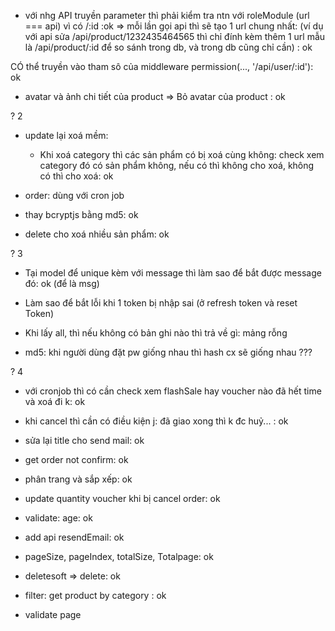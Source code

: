 - với nhg API truyền parameter thì phải kiểm tra ntn với roleModule (url === api) vì có /:id   :ok
=> mỗi lần gọi api thì sẽ tạo 1 url chung nhất: (ví dụ với api sửa /api/product/1232435464565 thì chỉ đính kèm thêm 1 url mẫu là /api/product/:id để so sánh trong db, và trong db cũng chỉ cần) : ok

CÓ thể truyền vào tham sô của middleware permission(..., '/api/user/:id'): ok

- avatar và ảnh chi tiết của product  => Bỏ avatar của product : ok

? 2
- update lại xoá mềm:
  + Khi xoá category thì các sản phẩm có bị xoá cùng không: check xem category đó có sản phẩm không, nếu có thì không cho xoá, không có thì cho xoá: ok
  
- order: dùng với cron job

- thay bcryptjs bằng md5: ok

- delete cho xoá nhiều sản phẩm: ok



? 3
- Tại model để unique kèm với message thì làm sao để bắt được message đó: ok (để là msg)

- Làm sao để bắt lỗi khi 1 token bị nhập sai (ở refresh token và reset Token)

- Khi lấy all, thì nếu không có bản ghi nào thì trả về gì: mảng rỗng

- md5: khi người dùng đặt pw giống nhau thì hash cx sẽ giống nhau ???


? 4

- với cronjob thì có cần check xem flashSale hay voucher nào đã hết time và xoá đi k: ok

- khi  cancel thì cần có điều kiện j: đã giao xong thì k đc huỷ... : ok

- sửa lại title cho send mail: ok

- get order not confirm: ok

- phân trang và sắp xếp: ok

- update quantity voucher khi bị cancel order: ok




- validate: age: ok
- add api resendEmail: ok
- pageSize, pageIndex, totalSize, Totalpage: ok
- deletesoft => delete: ok
- filter: get product by category : ok




- validate page